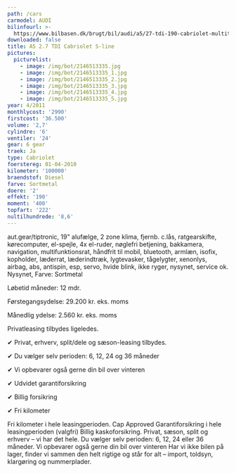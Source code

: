 ```yaml
---
path: /cars
carmodel: AUDI
bilinfourl: >-
  https://www.bilbasen.dk/brugt/bil/audi/a5/27-tdi-190-cabriolet-multitr-2d/3656621
downloaded: false
title: A5 2.7 TDI Cabriolet S-line
pictures:
  picturelist:
    - image: /img/bot/2146513335.jpg
    - image: /img/bot/2146513335_1.jpg
    - image: /img/bot/2146513335_2.jpg
    - image: /img/bot/2146513335_3.jpg
    - image: /img/bot/2146513335_4.jpg
    - image: /img/bot/2146513335_5.jpg
year: 4/2011
monthlycost: '2990'
firstcost: '36.500'
volume: '2,7'
cylindre: '6'
ventiler: '24'
gear: 6 gear
traek: Ja
type: Cabriolet
foerstereg: 01-04-2010
kilometer: '100000'
braendstof: Diesel
farve: Sortmetal
doere: '2'
effekt: '190'
moment: '400'
topfart: '222'
nultilhundrede: '8,6'
---
```

aut.gear/tiptronic, 19" alufælge, 2 zone klima, fjernb. c.lås, ratgearskifte, kørecomputer, el-spejle, 4x el-ruder, nøglefri betjening, bakkamera, navigation, multifunktionsrat, håndfrit til mobil, bluetooth, armlæn, isofix, kopholder, læderrat, læderindtræk, lygtevasker, tågelygter, xenonlys, airbag, abs, antispin, esp, servo, hvide blink, ikke ryger, nysynet, service ok. Nysynet, Farve: Sortmetal

Løbetid måneder: 12 mdr.

Førstegangsydelse: 29.200 kr. eks. moms 

Månedlig ydelse: 2.560 kr. eks. moms

Privatleasing tilbydes ligeledes.



✔ Privat, erhverv, split/dele og sæson-leasing tilbydes. 

✔ Du vælger selv perioden: 6, 12, 24 og 36 måneder

✔ Vi opbevarer også gerne din bil over vinteren 

✔ Udvidet garantiforsikring   

✔ Billig forsikring 

✔ Fri kilometer

Fri kilometer i hele leasingperioden.
Cap Approved Garantiforsikring i hele leasingperioden (valgfri)
Billig kaskoforsikring.
Privat, sæson, split og erhverv – vi har det hele.
Du vælger selv perioden: 6, 12, 24 eller 36 måneder.
Vi opbevarer også gerne din bil over vinteren
Har vi ikke bilen på lager, finder vi sammen den helt rigtige og står for alt – import, toldsyn, klargøring og nummerplader.
